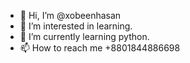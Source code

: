 - 👋 Hi, I’m @xobeenhasan
- 👀 I’m interested in learning.
- 🌱 I’m currently learning python.
- 📫 How to reach me +8801844886698

<!---
xobeenhasan/xobeenhasan is a ✨ special ✨ repository because its `README.md` (this file) appears on your GitHub profile.
You can click the Preview link to take a look at your changes.
--->
